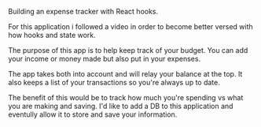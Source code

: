 Building an expense tracker with React hooks.

For this application i followed a video in order to become better versed with how hooks and state work.

The purpose of this app is to help keep track of your budget. You can add your income or money made but also put in your expenses.

The app takes both into account and will relay your balance at the top. It also keeps a list of your transactions so you're always up to date.

The benefit of this would be to track how much you're spending vs what you are making and saving. I'd like to add a DB to this application and eventully allow it to store and save your information.
